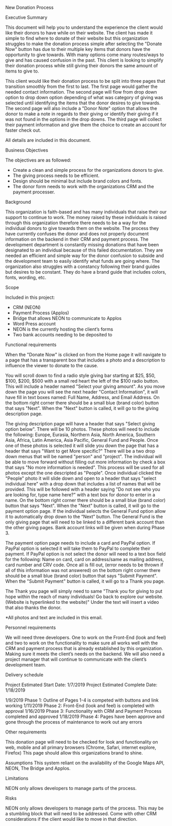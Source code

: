 New Donation Process

Executive Summary

This document will help you to understand the experience the client would like their donors to have while on their website. The client has made it simple to find where to donate of their website but this organization struggles to make the donation process simple after selecting the "Donate Now" button has due to their multiple key items that donors have the opportunity to give towards. With many options come many routes/ways to give and has caused confusion in the past. This client is looking to simplify their donation process while still giving their donors the same amount of items to give to. 

This client would like their donation process to be split into three pages that transition smoothly from the first to last. The first page would gather the needed contact information. The second page will flow from drop down option to drop down option depending of what was category of giving was selected until identifying the items that the donor desires to give towards. The second page will also include a "Donor Note" option that allows the donor to make a note in regards to their giving or identify their giving if it was not found in the options in the drop downs. The third page will collect their payment information and give them the choice to create an account for faster check out. 

All details are included in this document.

Business Objectives

The objectives are as followed: 
- Create a clean and simple process for the organizations donors to give.
- The giving process needs to be efficient. 
- Design should be minimal but include brand colors and fonts.
- The donor form needs to work with the organizations CRM and the payment processer. 

Background

This organization is faith-based and has many individuals that raise their our support to continue to work. The money raised by these individuals is raised through this organization therefore there needs to be a way for the individual donors to give towards them on the website. The process they have currently confuses the donor and does not properly document information on the backend in their CRM and payment process. The development department is constantly missing donations that have been designated to an individual because of this failed documentation. They are needed an efficient and simple way for the donor confusion to subside and the development team to easily identify what funds are going where. The organization also struggles with a constancy following their brand guides but desires to be constant. They do have a brand guide that includes colors, fonts, wording, etc. 

Scope

Included in this project:
- CRM (NEON) 
- Payment Process (Applos) 
- Bridge that allows NEON to communicate to Applos
- Word Press account
- NEON is the currently hosting the client’s forms
- Two bank accounts needing to be deposited to

Functional requirements

When the "Donate Now" is clicked on from the Home page it will navigate to a page that has a transparent box that includes a photo and a description to influence the viewer to donate to the cause. 

You will scroll down to find a radio style giving bar starting at $25, $50, $100, $200, $500 with a small red heart the left of the $100 radio button. This will include a header named "Select your giving amount". As you move down the page you will see the next header "Contact Information", it will have fill in text boxes named: Full Name, Address, and Email Address. On the bottom right corner there should be a small blue (brand color) button that says "Next". When the "Next" button is called, it will go to the giving description page. 

The giving description page will have a header that says "Select giving option below". There will be 10 photos. These photos will need to include the following: Europe, Eurasia, Northern Asia, North America, Southern Asia, Africa, Latin America, Asia Pacific, General Fund and People. Once one of these photos is selected it will slide you down the page that has a header that says "Want to get More specific?" There will be a two drop down menus that will be named "person" and "project". The individual will be able to move forward without filling out more information by check a box that says "No more information is needed". This process will be used for all photos except the one descripted as "People". Once individual clicked the "People" photo it will slide down and open to a header that says "select individual here" with a drop down that includes a list of names that will be provided. This will be followed with a header saying "Do not see who you are looking for, type name here?" with a text box for donor to enter in a name. On the bottom right corner there should be a small blue (brand color) button that says "Next". When the "Next" button is called, it will go to the payment option page. If the individual selects the General Fund option allow it to automatically drop down to the “Next” button. The General Fund is the only giving page that will need to be linked to a different bank account than the other giving pages. Bank account links will be given when during Phase 3.

The payment option page needs to include a card and PayPal option. If PayPal option is selected it will take them to PayPal to complete their payment. If PayPal option is not select the donor will need to a text box field for the following: Name on card, card on address/same as mailing address, card number and CRV code. Once all is fill out, (error needs to be thrown if all of this information was not answered) on the bottom right corner there should be a small blue (brand color) button that says "Submit Payment". When the "Submit Payment" button is called, it will go to a Thank you page. 



The Thank you page will simply need to same "Thank you for giving to put hope within the reach of many individuals! Go back to explore our website.(Website is hyperlinked to the website)" Under the text will insert a video that also thanks the donor. 

*All photos and text are included in this email. 


Personnel requirements

We will need three developers. One to work on the Front-End (look and feel) and two to work on the functionality to make sure all works well with the CRM and payment process that is already established by this organization. Making sure it meets the client’s needs on the backend. We will also need a project manager that will continue to communicate with the client’s development team.

Delivery schedule

Project Estimated Start Date: 1/7/2019
Project Estimated Complete Date: 1/18/2019

 1/9/2019 Phase 1: Outline of Pages 1-4 is competed with buttons and link working 
 1/11/2019 Phase 2: Front-End (look and feel) is completed with approval 
 1/16/2019 Phase 3: Functionality with CRM and Payment Process completed and approved
 1/18/2019 Phase 4: Pages have been approve and gone through the process of maintenance to work out any errors

Other requirements

This donation page will need to be checked for look and functionality on web, mobile and all primary browsers (Chrome, Safari, internet explore, Firefox) This page should allow this organizations brand to shine. 

Assumptions
This system reliant on the availability of the Google Maps API, NEON, The Bridge and Applos.

Limitations

NEON only allows developers to manage parts of the process.

Risks

NEON only allows developers to manage parts of the process. This may be a stumbling block that will need to be addressed. Come with other CRM considerations if the client would like to move in that direction. 



